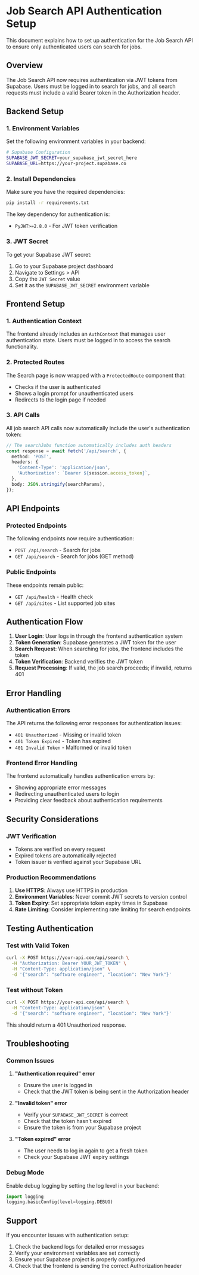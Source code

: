 # Job Search API Authentication Setup

This document explains how to set up authentication for the Job Search API to ensure only authenticated users can search for jobs.

## Overview

The Job Search API now requires authentication via JWT tokens from Supabase. Users must be logged in to search for jobs, and all search requests must include a valid Bearer token in the Authorization header.

## Backend Setup

### 1. Environment Variables

Set the following environment variables in your backend:

```bash
# Supabase Configuration
SUPABASE_JWT_SECRET=your_supabase_jwt_secret_here
SUPABASE_URL=https://your-project.supabase.co
```

### 2. Install Dependencies

Make sure you have the required dependencies:

```bash
pip install -r requirements.txt
```

The key dependency for authentication is:
- `PyJWT>=2.8.0` - For JWT token verification

### 3. JWT Secret

To get your Supabase JWT secret:

1. Go to your Supabase project dashboard
2. Navigate to Settings > API
3. Copy the `JWT Secret` value
4. Set it as the `SUPABASE_JWT_SECRET` environment variable

## Frontend Setup

### 1. Authentication Context

The frontend already includes an `AuthContext` that manages user authentication state. Users must be logged in to access the search functionality.

### 2. Protected Routes

The Search page is now wrapped with a `ProtectedRoute` component that:
- Checks if the user is authenticated
- Shows a login prompt for unauthenticated users
- Redirects to the login page if needed

### 3. API Calls

All job search API calls now automatically include the user's authentication token:

```typescript
// The searchJobs function automatically includes auth headers
const response = await fetch('/api/search', {
  method: 'POST',
  headers: {
    'Content-Type': 'application/json',
    'Authorization': `Bearer ${session.access_token}`,
  },
  body: JSON.stringify(searchParams),
});
```

## API Endpoints

### Protected Endpoints

The following endpoints now require authentication:

- `POST /api/search` - Search for jobs
- `GET /api/search` - Search for jobs (GET method)

### Public Endpoints

These endpoints remain public:

- `GET /api/health` - Health check
- `GET /api/sites` - List supported job sites

## Authentication Flow

1. **User Login**: User logs in through the frontend authentication system
2. **Token Generation**: Supabase generates a JWT token for the user
3. **Search Request**: When searching for jobs, the frontend includes the token
4. **Token Verification**: Backend verifies the JWT token
5. **Request Processing**: If valid, the job search proceeds; if invalid, returns 401

## Error Handling

### Authentication Errors

The API returns the following error responses for authentication issues:

- `401 Unauthorized` - Missing or invalid token
- `401 Token Expired` - Token has expired
- `401 Invalid Token` - Malformed or invalid token

### Frontend Error Handling

The frontend automatically handles authentication errors by:
- Showing appropriate error messages
- Redirecting unauthenticated users to login
- Providing clear feedback about authentication requirements

## Security Considerations

### JWT Verification

- Tokens are verified on every request
- Expired tokens are automatically rejected
- Token issuer is verified against your Supabase URL

### Production Recommendations

1. **Use HTTPS**: Always use HTTPS in production
2. **Environment Variables**: Never commit JWT secrets to version control
3. **Token Expiry**: Set appropriate token expiry times in Supabase
4. **Rate Limiting**: Consider implementing rate limiting for search endpoints

## Testing Authentication

### Test with Valid Token

```bash
curl -X POST https://your-api.com/api/search \
  -H "Authorization: Bearer YOUR_JWT_TOKEN" \
  -H "Content-Type: application/json" \
  -d '{"search": "software engineer", "location": "New York"}'
```

### Test without Token

```bash
curl -X POST https://your-api.com/api/search \
  -H "Content-Type: application/json" \
  -d '{"search": "software engineer", "location": "New York"}'
```

This should return a 401 Unauthorized response.

## Troubleshooting

### Common Issues

1. **"Authentication required" error**
   - Ensure the user is logged in
   - Check that the JWT token is being sent in the Authorization header

2. **"Invalid token" error**
   - Verify your `SUPABASE_JWT_SECRET` is correct
   - Check that the token hasn't expired
   - Ensure the token is from your Supabase project

3. **"Token expired" error**
   - The user needs to log in again to get a fresh token
   - Check your Supabase JWT expiry settings

### Debug Mode

Enable debug logging by setting the log level in your backend:

```python
import logging
logging.basicConfig(level=logging.DEBUG)
```

## Support

If you encounter issues with authentication setup:

1. Check the backend logs for detailed error messages
2. Verify your environment variables are set correctly
3. Ensure your Supabase project is properly configured
4. Check that the frontend is sending the correct Authorization header
